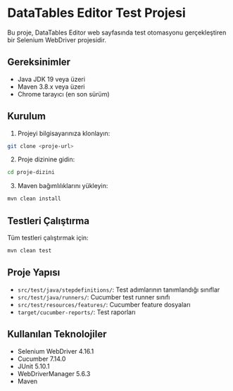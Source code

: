 # DataTables Editor Test Projesi

Bu proje, DataTables Editor web sayfasında test otomasyonu gerçekleştiren bir Selenium WebDriver projesidir.

## Gereksinimler

- Java JDK 19 veya üzeri
- Maven 3.8.x veya üzeri
- Chrome tarayıcı (en son sürüm)

## Kurulum

1. Projeyi bilgisayarınıza klonlayın:
```bash
git clone <proje-url>
```

2. Proje dizinine gidin:
```bash
cd proje-dizini
```

3. Maven bağımlılıklarını yükleyin:
```bash
mvn clean install
```

## Testleri Çalıştırma

Tüm testleri çalıştırmak için:
```bash
mvn clean test
```

## Proje Yapısı

- `src/test/java/stepdefinitions/`: Test adımlarının tanımlandığı sınıflar
- `src/test/java/runners/`: Cucumber test runner sınıfı
- `src/test/resources/features/`: Cucumber feature dosyaları
- `target/cucumber-reports/`: Test raporları

## Kullanılan Teknolojiler

- Selenium WebDriver 4.16.1
- Cucumber 7.14.0
- JUnit 5.10.1
- WebDriverManager 5.6.3
- Maven
